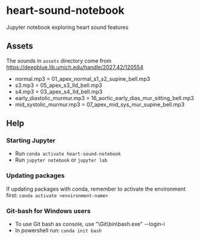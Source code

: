 # heart-sound-notebook

Jupyter notebook exploring heart sound features

## Assets

The sounds in `assets` directory come from https://deepblue.lib.umich.edu/handle/2027.42/120554
- normal.mp3 = 01_apex_normal_s1_s2_supine_bell.mp3
- s3.mp3 = 05_apex_s3_lld_bell.mp3
- s4.mp3 = 03_apex_s4_lld_bell.mp3
- early_diastolic_murmur.mp3 = 16_aortic_early_dias_mur_sitting_bell.mp3
- mid_systolic_murmur.mp3 = 07_apex_mid_sys_mur_supine_bell.mp3

## Help

### Starting Jupyter

- Run `conda activate heart-sound-notebook`
- Run `jupyter notebook` or `jupyter lab`

### Updating packages

If updating packages with conda, remember to activate the environment first: `conda activate <environment-name>`

### Git-bash for Windows users

- To use Git bash as console, use "<Your path>\Git\bin\bash.exe" --login-i
- In powershell run: `conda init bash`
